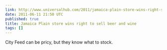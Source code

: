 ```yaml
---
link: http://www.universalhub.com/2011/jamaica-plain-store-wins-right-sell-beer-and-wine
date: 2011-06-11 21:50 UTC
published: true
title: Jamaica Plain store wins right to sell beer and wine
tags: []
---
```


City Feed can be pricy, but they know what to stock.
